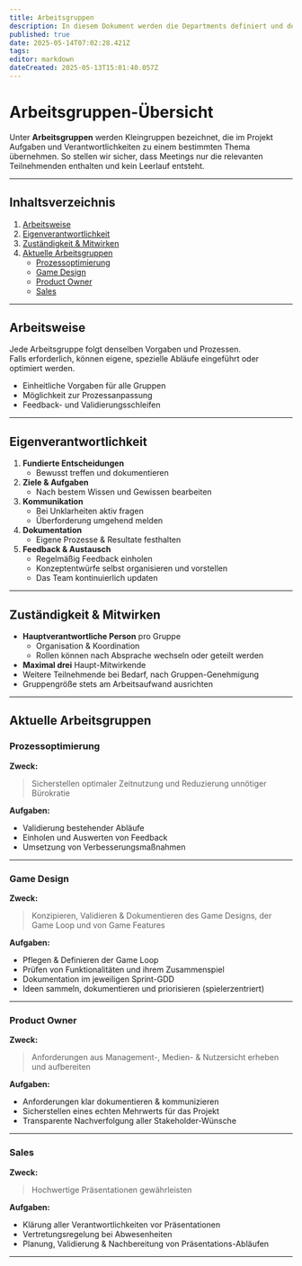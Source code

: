```yaml
---
title: Arbeitsgruppen
description: In diesem Dokument werden die Departments definiert und deren Zuständigkeiten dokumentiert.
published: true
date: 2025-05-14T07:02:28.421Z
tags: 
editor: markdown
dateCreated: 2025-05-13T15:01:40.057Z
---
```


# Arbeitsgruppen-Übersicht

Unter **Arbeitsgruppen** werden Kleingruppen bezeichnet, die im Projekt Aufgaben und Verantwortlichkeiten zu einem bestimmten Thema übernehmen. So stellen wir sicher, dass Meetings nur die relevanten Teilnehmenden enthalten und kein Leerlauf entsteht.

---

## Inhaltsverzeichnis

1. [Arbeitsweise](#arbeitsweise)  
2. [Eigenverantwortlichkeit](#eigenverantwortlichkeit)  
3. [Zuständigkeit & Mitwirken](#zuständigkeit--mitwirken)  
4. [Aktuelle Arbeitsgruppen](#aktuelle-arbeitsgruppen)  
   - [Prozessoptimierung](#prozessoptimierung)  
   - [Game Design](#game-design)  
   - [Product Owner](#product-owner)  
   - [Sales](#sales)  

---

## Arbeitsweise

Jede Arbeitsgruppe folgt denselben Vorgaben und Prozessen.  
Falls erforderlich, können eigene, spezielle Abläufe eingeführt oder optimiert werden.

- Einheitliche Vorgaben für alle Gruppen  
- Möglichkeit zur Prozessanpassung  
- Feedback- und Validierungsschleifen  

---

## Eigenverantwortlichkeit

1. **Fundierte Entscheidungen**  
   - Bewusst treffen und dokumentieren  
2. **Ziele & Aufgaben**  
   - Nach bestem Wissen und Gewissen bearbeiten  
3. **Kommunikation**  
   - Bei Unklarheiten aktiv fragen  
   - Überforderung umgehend melden  
4. **Dokumentation**  
   - Eigene Prozesse & Resultate festhalten  
5. **Feedback & Austausch**  
   - Regelmäßig Feedback einholen  
   - Konzeptentwürfe selbst organisieren und vorstellen  
   - Das Team kontinuierlich updaten  

---

## Zuständigkeit & Mitwirken

- **Hauptverantwortliche Person** pro Gruppe  
  - Organisation & Koordination
  - Rollen können nach Absprache wechseln oder geteilt werden  
- **Maximal drei** Haupt-Mitwirkende  
- Weitere Teilnehmende bei Bedarf, nach Gruppen-Genehmigung  
- Gruppengröße stets am Arbeitsaufwand ausrichten  

---

## Aktuelle Arbeitsgruppen

### Prozessoptimierung

**Zweck:**  
> Sicherstellen optimaler Zeitnutzung und Reduzierung unnötiger Bürokratie

**Aufgaben:**  
- Validierung bestehender Abläufe  
- Einholen und Auswerten von Feedback  
- Umsetzung von Verbesserungsmaßnahmen  

---

### Game Design

**Zweck:**  
> Konzipieren, Validieren & Dokumentieren des Game Designs, der Game Loop und von Game Features

**Aufgaben:**  
- Pflegen & Definieren der Game Loop  
- Prüfen von Funktionalitäten und ihrem Zusammenspiel  
- Dokumentation im jeweiligen Sprint-GDD  
- Ideen sammeln, dokumentieren und priorisieren (spielerzentriert)

---

### Product Owner

**Zweck:**  
> Anforderungen aus Management-, Medien- & Nutzersicht erheben und aufbereiten

**Aufgaben:**  
- Anforderungen klar dokumentieren & kommunizieren  
- Sicherstellen eines echten Mehrwerts für das Projekt  
- Transparente Nachverfolgung aller Stakeholder-Wünsche  

---

### Sales

**Zweck:**  
> Hochwertige Präsentationen gewährleisten

**Aufgaben:**  
- Klärung aller Verantwortlichkeiten vor Präsentationen  
- Vertretungsregelung bei Abwesenheiten  
- Planung, Validierung & Nachbereitung von Präsentations-Abläufen  

---
